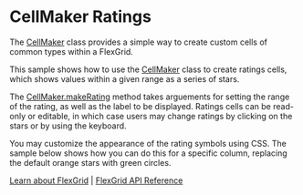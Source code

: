 CellMaker Ratings
=================

The [CellMaker](https://www.grapecity.com/wijmo/api/classes/wijmo_grid_cellmaker.cellmaker.html) class provides a simple way to create custom cells of common types within a FlexGrid.

This sample shows how to use the [CellMaker](https://www.grapecity.com/wijmo/api/classes/wijmo_grid_cellmaker.cellmaker.html) class to create ratings cells,
which shows values within a given range as a series of stars. 

The [CellMaker.makeRating](https://www.grapecity.com/wijmo/api/classes/wijmo_grid_cellmaker.cellmaker.html#makerating) method takes arguements for setting the range of the rating, as well as the label to be displayed. Ratings cells can be read-only or 
editable, in which case users may change ratings by clicking on the stars or by using the keyboard.

You may customize the appearance of the rating symbols using CSS. The sample below shows how you can do this for a specific column, replacing the default orange stars
with green circles.

[Learn about FlexGrid](https://www.grapecity.com/wijmo/flexgrid-javascript-data-grid) | [FlexGrid API Reference](https://www.grapecity.com/wijmo/api/classes/wijmo_grid.flexgrid.html)